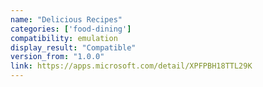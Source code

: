 ```yaml
---
name: "Delicious Recipes"
categories: ['food-dining']
compatibility: emulation
display_result: "Compatible"
version_from: "1.0.0"
link: https://apps.microsoft.com/detail/XPFPBH18TTL29K
---
```

